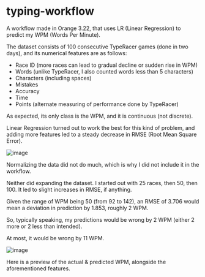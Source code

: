 # typing-workflow
A workflow made in Orange 3.22, that uses LR (Linear Regression) to predict my WPM (Words Per Minute).

The dataset consists of 100 consecutive TypeRacer games (done in two days), and its numerical features are as follows:
* Race ID (more races can lead to gradual decline or sudden rise in WPM)
* Words (unlike TypeRacer, I also counted words less than 5 characters)
* Characters (including spaces)
* Mistakes
* Accuracy
* Time
* Points (alternate measuring of performance done by TypeRacer)
  
As expected, its only class is the WPM, and it is continuous (not discrete).

Linear Regression turned out to work the best for this kind of problem, and adding more features led to a steady decrease in RMSE (Root Mean Square Error).

![image](https://github.com/ViveTheModder/typing-workflow/assets/93151014/4e55a697-7b54-4edd-bcb4-300bc6fb7650)

Normalizing the data did not do much, which is why I did not include it in the workflow.

Neither did expanding the dataset. I started out with 25 races, then 50, then 100. It led to slight increases in RMSE, if anything.


Given the range of WPM being 50 (from 92 to 142), an RMSE of 3.706 would mean a deviation in prediction by 1.853, roughly 2 WPM.

So, typically speaking, my predictions would be wrong by 2 WPM (either 2 more or 2 less than intended). 

At most, it would be wrong by 11 WPM.

![image](https://github.com/ViveTheModder/typing-workflow/assets/93151014/5d2206f9-aaea-4239-a004-8e7482fede04)

Here is a preview of the actual & predicted WPM, alongside the aforementioned features.
